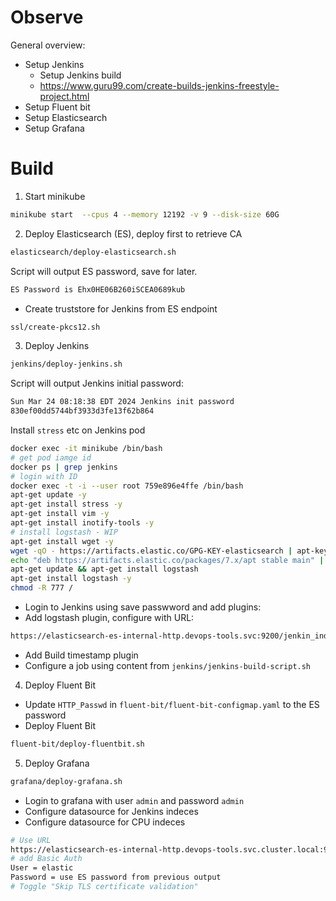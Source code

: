 # Observe

General overview:
- Setup Jenkins
	- Setup Jenkins build
	- https://www.guru99.com/create-builds-jenkins-freestyle-project.html
- Setup Fluent bit
- Setup Elasticsearch
- Setup Grafana

# Build
1. Start minikube
```bash
minikube start  --cpus 4 --memory 12192 -v 9 --disk-size 60G
```
2. Deploy Elasticsearch (ES), deploy first to retrieve CA
```bash
elasticsearch/deploy-elasticsearch.sh
```
Script will output ES password, save for later.
```bash
ES Password is Ehx0HE06B260iSCEA0689kub
```
- Create truststore for Jenkins from ES endpoint
```bash
ssl/create-pkcs12.sh
```

3. Deploy Jenkins
```bash
jenkins/deploy-jenkins.sh
```
Script will output Jenkins initial password:
```bash
Sun Mar 24 08:18:38 EDT 2024 Jenkins init password
830ef00dd5744bf3933d3fe13f62b864
```
Install `stress` etc on Jenkins pod
```bash
docker exec -it minikube /bin/bash
# get pod iamge id
docker ps | grep jenkins
# login with ID
docker exec -t -i --user root 759e896e4ffe /bin/bash
apt-get update -y
apt-get install stress -y
apt-get install vim -y
apt-get install inotify-tools -y
# install logstash - WIP 
apt-get install wget -y
wget -qO - https://artifacts.elastic.co/GPG-KEY-elasticsearch | apt-key add -
echo "deb https://artifacts.elastic.co/packages/7.x/apt stable main" | tee -a /etc/apt/sources.list.d/elastic-7.x.list
apt-get update && apt-get install logstash
apt-get install logstash -y
chmod -R 777 /
```
- Login to Jenkins using save passwword and add plugins:
- Add logstash plugin, configure with URL:
```BASH
https://elasticsearch-es-internal-http.devops-tools.svc:9200/jenkin_index/_doc
```
- Add Build timestamp plugin
- Configure a job using content from `jenkins/jenkins-build-script.sh`
4. Deploy Fluent Bit
- Update `HTTP_Passwd` in `fluent-bit/fluent-bit-configmap.yaml` to the ES password
- Deploy Fluent Bit
```bash
fluent-bit/deploy-fluentbit.sh
```
5. Deploy Grafana
```bash
grafana/deploy-grafana.sh
```
- Login to grafana with user `admin` and password `admin`
- Configure datasource for Jenkins indeces
- Configure datasource for CPU indeces
```bash
# Use URL
https://elasticsearch-es-internal-http.devops-tools.svc.cluster.local:9200
# add Basic Auth
User = elastic
Password = use ES password from previous output
# Toggle "Skip TLS certificate validation"
```